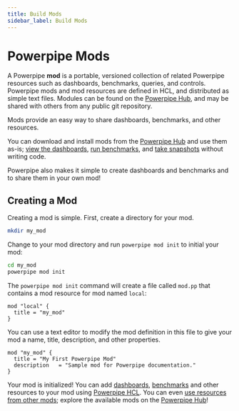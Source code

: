 ```yaml
---
title: Build Mods
sidebar_label: Build Mods
---
```

# Powerpipe Mods


A Powerpipe **mod** is a portable, versioned collection of related Powerpipe resources such as dashboards, benchmarks, queries, and controls. Powerpipe mods and mod resources are defined in HCL, and distributed as simple text files.  Modules can be found on the [Powerpipe Hub](https://hub.powerpipe.io), and may be shared with others from any public git repository. 

Mods provide an easy way to share dashboards, benchmarks, and other resources.

You can download and install mods from the [Powerpipe Hub](https://hub.powerpipe.io) and use them as-is; [view the dashboards](/docs/run/dashboard), [run benchmarks](/docs/run/benchmark), and [take snapshots](/docs/run/snapshots/) without writing code.

Powerpipe also makes it simple to create dashboards and benchmarks and to share them in your own mod!

## Creating a Mod


Creating a mod is simple. First, create a directory for your mod.
```bash
mkdir my_mod
```


Change to your mod directory and run `powerpipe mod init` to initial your mod:

```bash
cd my_mod
powerpipe mod init
```

The `powerpipe mod init` command will create a file called `mod.pp` that contains a mod resource for mod named `local`:

```hcl
mod "local" {
  title = "my_mod"
}
```

You can use a text editor to modify the mod definition in this file to give your mod a name, title, description, and other properties.

```hcl
mod "my_mod" {
  title = "My First Powerpipe Mod"
  description   = "Sample mod for Powerpipe documentation."
}
```

Your mod is initialized! You can add [dashboards](/docs/powerpipe-hcl/dashboard), [benchmarks](/docs/powerpipe-hcl/benchmark) and other resources to your mod using [Powerpipe HCL](/docs/powerpipe-hcl/). You can even [use resources from other mods](/docs/build/mod-dependencies); explore the available mods on the [Powerpipe Hub](https://hub.powerpipe.io)!